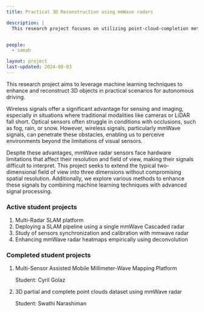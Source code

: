 ```yaml
---
title: Practical 3D Reconstruction using mmWave radars

description: |
  This research project focuses on utilizing point-cloud-completion methods to enhance and reconstruct objects in 3D in practical settings for autonomous driving. 


people:
  - samah

layout: project
last-updated: 2024-08-03
---
```

This research project aims to leverage machine learning techniques to enhance and reconstruct 3D objects in practical scenarios for autonomous driving.

Wireless signals offer a significant advantage for sensing and imaging, especially in situations where traditional modalities like cameras or LiDAR fall short. Optical sensors often struggle in conditions with occlusions, such as fog, rain, or snow. However, wireless signals, particularly mmWave signals, can penetrate these obstacles, enabling us to perceive environments beyond the limitations of visual sensors.

Despite these advantages, mmWave radar sensors face hardware limitations that affect their resolution and field of view, making their signals difficult to interpret. This project seeks to extend the typical two-dimensional field of view into three dimensions without compromising spatial resolution. Additionally, we explore various methods to enhance these signals by combining machine learning techniques with advanced signal processing.

### Active student projects 

1. Multi-Radar SLAM platform 
2. Deploying a SLAM pipeline using a single mmWave Cascaded radar
3. Study of sensors synchronization and calibration with mmwave radar
4. Enhancing mmWave radar heatmaps empirically using deconvolution 


### Completed student projects 

1. Multi-Sensor Assisted Mobile Millimeter-Wave Mapping Platform

      Student: Cyril Golaz
2. 3D partial and complete point clouds dataset using mmWave radar 

      Student: Swathi Narashiman